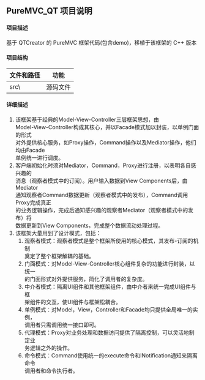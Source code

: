 ## PureMVC_QT 项目说明

#### 项目描述
  基于 QTCreator 的 PureMVC 框架代码(包含demo)，移植于该框架的 C++ 版本

#### 项目结构
   文件和路径 | 功能
   -----------|-----------
   src\ | 源码文件
  
#### 详细描述
  1. 该框架基于经典的Model-View-Controller三层框架思想，由  
  Model-View-Controller构成其核心，并以Facade模式加以封装，以单例门面的形式  
  对外提供核心服务，如Proxy操作，Command操作以及Mediator操作，他们均由Facade  
  单例统一进行调度。
  2. 客户端初始化时须对Mediator，Command，Proxy进行注册，以表明各自感兴趣的  
  消息（观察者模式中的订阅）。用户输入数据到View Components后，由Mediator  
  通知观察者Command数据更新（观察者模式中的发布），Command调用Proxy完成真正  
  的业务逻辑操作，完成后通知感兴趣的观察者Mediator（观察者模式中的发布）将  
  数据更新到View Components，完成整个数据流动处理过程。
  3. 该框架大量用到了设计模式，包括：
     1. 观察者模式：观察者模式是整个框架所使用的核心模式，其发布-订阅的机制  
     奠定了整个框架解耦的基础。
     2. 门面模式：对Model-View-Controller核心组件复杂的功能进行封装，以统一  
     的门面形式对外提供服务，简化了调用者的复杂度。
     3. 中介者模式：隔离UI组件和其他框架组件，由中介者来统一完成UI组件与框  
     架组件的交互，使UI组件与框架松耦合。
     4. 单例模式：对Model，View，Controller和Facade均只提供全局唯一的实例，  
     调用者只需调用统一接口即可。
     5. 代理模式：Proxy对业务处理和数据访问提供了隔离控制，可以灵活地制定业  
     务逻辑之外的操作。
     6. 命令模式：Command使用统一的execute命令和INotification通知来隔离命令  
     调用者和命令执行者。


